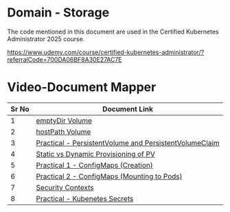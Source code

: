 # Domain - Storage

The code mentioned in this document are used in the Certified Kubernetes Administrator 2025 course.

https://www.udemy.com/course/certified-kubernetes-administrator/?referralCode=700DA06BF8A30E27AC7E


# Video-Document Mapper

| Sr No | Document Link |
| ------ | ------ |
| 1 | [emptyDir Volume][PlDa] |
| 2 | [hostPath Volume][PlDb] |
| 3 | [Practical - PersistentVolume and PersistentVolumeClaim][PlDc] |
| 4 | [Static vs Dynamic Provisioning of PV][PlDd]
| 5 | [Practical 1 - ConfigMaps (Creation)][PlDe]
| 6 | [Practical 2 - ConfigMaps (Mounting to Pods)][PlDf]
| 7 | [Security Contexts][PlDg]
| 8 | [Practical - Kubenetes Secrets][PlDh]

   [PlDa]: <./emptydir.md>
   [PlDb]: <./hostPath.md>
   [PlDc]: <./pv-pvc.md>
   [PlDd]: <./dynamic-pvc.md>
   [PlDe]: <./configmap-01.md>
   [PlDf]: <./configmap-02.md>
   [PlDg]: <./security-context.md>
   [PlDh]: <./secrets.md>